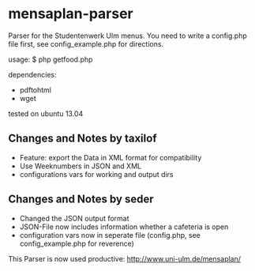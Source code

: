 mensaplan-parser
================

Parser for the Studentenwerk Ulm menus. You need to write a config.php file 
first, see config_example.php for directions. 

usage:
$ php getfood.php

dependencies:
 * pdftohtml
 * wget

tested on ubuntu 13.04


## Changes and Notes by taxilof
- Feature: export the Data in XML format for compatibility
- Use Weeknumbers in JSON and XML
- configurations vars for working and output dirs

## Changes and Notes by seder
- Changed the JSON output format
- JSON-File now includes information whether a cafeteria is open
- configuration vars now in seperate file (config.php, see config_example.php for reverence)

This Parser is now used productive: http://www.uni-ulm.de/mensaplan/ 

